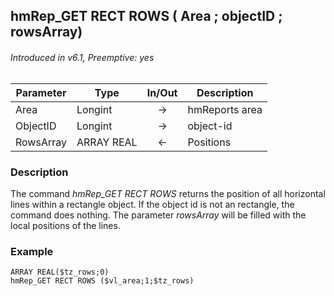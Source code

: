 ## hmRep_GET RECT ROWS ( Area ; objectID ; rowsArray)
###### Introduced in v6.1, Preemptive: yes

|Parameter|Type|In/Out|Description
|---|---|:---:|---
|Area|Longint|→|hmReports area
|ObjectID|Longint|→|object-id
|RowsArray|ARRAY REAL|←|Positions

### Description
The command *hmRep_GET RECT ROWS* returns the position of all horizontal lines within a rectangle object. If the object id is not an rectangle, the command does nothing.
The parameter *rowsArray* will be filled with the local positions of the lines.

### Example

```4d
ARRAY REAL($tz_rows;0)
hmRep_GET RECT ROWS ($vl_area;1;$tz_rows)
```
